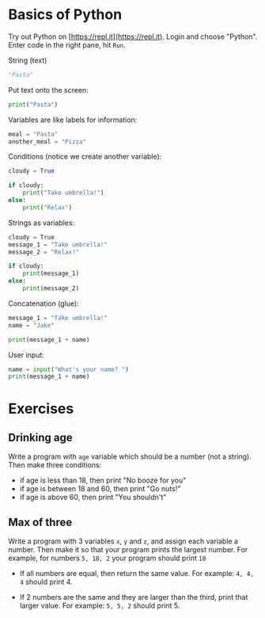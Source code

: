 # Basics of Python

Try out Python on [https://repl.it](https://repl.it). Login and choose "Python". Enter code in the right pane, hit `Run`.

String (text)

```python
"Pasta"
```

Put text onto the screen:

```python
print("Pasta")
```

Variables are like labels for information:

```python
meal = "Pasta"
another_meal = "Pizza"
```

Conditions (notice we create another variable):

```python
cloudy = True

if cloudy:
    print("Take umbrella!")
else:
    print("Relax")
```

Strings as variables:

```python
cloudy = True
message_1 = "Take umbrella!"
message_2 = "Relax!"

if cloudy:
    print(message_1)
else:
    print(message_2)
```

Concatenation (glue):

```python
message_1 = "Take umbrella!"
name = "Jake"

print(message_1 + name)
```

User input:

```python
name = input("What's your name? ")
print(message_1 + name)
```

# Exercises

## Drinking age

Write a program with `age` variable which should be a number (not a string). Then make three conditions:

- if age is less than 18, then print "No booze for you"
- if age is between 18 and 60, then print "Go nuts!"
- if age is above 60, then print "You shouldn't"

## Max of three

Write a program with 3 variables `x`, `y` and `z`, and assign each variable a number. Then make it so that your program prints the largest number. For example, for numbers `5, 18, 2` your program should print `18`

- If all numbers are equal, then return the same value. For example: `4, 4, 4` should print 4.

- If 2 numbers are the same and they are larger than the third, print that larger value. For example:
`5, 5, 2` should print 5.

